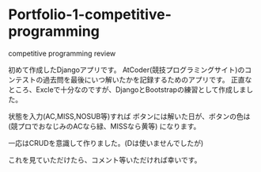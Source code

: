 # Portfolio-1-competitive-programming
competitive programming review

初めて作成したDjangoアプリです。
AtCoder(競技プログラミングサイト)のコンテストの過去問を最後にいつ解いたかを記録するためのアプリです。
正直なところ、Excleで十分なのですが、DjangoとBootstrapの練習として作成しました。

状態を入力(AC,MISS,NOSUB等)すれば
ボタンには解いた日が、ボタンの色は(競プロでおなじみのACなら緑、MISSなら黄等)
になります。

一応はCRUDを意識して作りました。(Dは使いませんでしたが)

これを見ていただけたら、コメント等いただければ幸いです。
